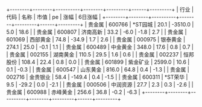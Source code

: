 +--------+--------+----------+--------+---------+------+---------+
|  行业  |  代码  |   名称   |  市值  |   pe    | 涨幅 | 6日涨幅 |
+--------+--------+----------+--------+---------+------+---------+
| 贵金属 | 600766 | *ST园城  |  20.1  | -3510.0 | 5.0  |  18.6   |
| 贵金属 | 600807 | 济南高新 |  33.2  |  -6.0   | -1.8 |   2.7   |
| 贵金属 | 601069 | 西部黄金 |  74.8  |  -34.9  | 1.7  |   2.6   |
| 贵金属 | 000975 | 银泰黄金 | 274.1  |  25.0   | -0.1 |   1.1   |
| 贵金属 | 600489 | 中金黄金 | 348.0  |  17.6   | 0.8  |   0.7   |
| 贵金属 | 002155 | 湖南黄金 | 110.5  |  29.5   | 1.6  |   0.6   |
| 贵金属 | 002237 | 恒邦股份 | 108.4  |  22.4   | 0.8  |   0.0   |
| 贵金属 | 601899 | 紫金矿业 | 2599.0 |  10.6   | 0.1  |  -0.3   |
| 贵金属 | 600547 | 山东黄金 | 816.0  |  64.8   | 0.4  |  -1.3   |
| 贵金属 | 002716 | 金贵银业 |  58.4  | -149.4  | 0.4  |  -1.5   |
| 贵金属 | 600311 | *ST荣华  |  9.5   |  -29.2  | 0.0  |  -2.1   |
| 贵金属 | 000506 | 中润资源 |  27.7  |   2.3   | 0.3  |  -2.6   |
| 贵金属 | 600988 | 赤峰黄金 | 256.6  |  36.8   | -0.2 |  -6.3   |
+--------+--------+----------+--------+---------+------+---------+
